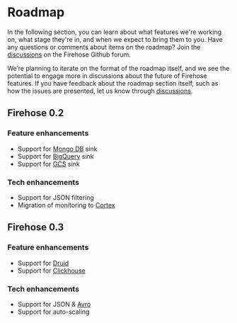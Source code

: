 # Roadmap

In the following section, you can learn about what features we're working on, what stage they're in, and when we expect to bring them to you. Have any questions or comments about items on the roadmap? Join the [discussions](https://github.com/odpf/Firehose/discussions) on the Firehose Github forum.

We’re planning to iterate on the format of the roadmap itself, and we see the potential to engage more in discussions about the future of Firehose features. If you have feedback about the roadmap section itself, such as how the issues are presented, let us know through [discussions](https://github.com/odpf/Firehose/discussions).

## Firehose 0.2

### Feature enhancements

* Support for [Mongo DB](https://www.mongodb.com/) sink
* Support for [BigQuery](https://cloud.google.com/bigquery) sink
* Support for [GCS](https://cloud.google.com/storage) sink

### Tech enhancements

* Support for JSON filtering
* Migration of monitoring to [Cortex](https://www.weave.works/oss/cortex/)

## Firehose 0.3

### Feature enhancements

* Support for [Druid](https://druid.apache.org/)
* Support for [Clickhouse](https://clickhouse.tech/)

### Tech enhancements

* Support for JSON & [Avro](https://avro.apache.org/)
* Support for auto-scaling

